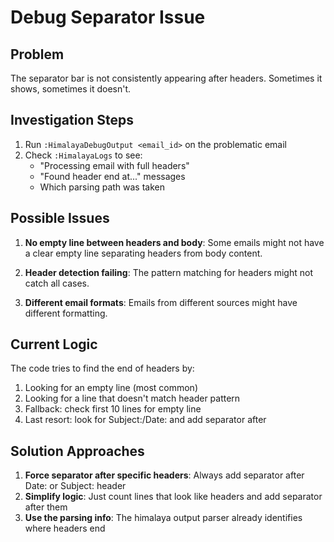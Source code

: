 # Debug Separator Issue

## Problem
The separator bar is not consistently appearing after headers. Sometimes it shows, sometimes it doesn't.

## Investigation Steps

1. Run `:HimalayaDebugOutput <email_id>` on the problematic email
2. Check `:HimalayaLogs` to see:
   - "Processing email with full headers"
   - "Found header end at..." messages
   - Which parsing path was taken

## Possible Issues

1. **No empty line between headers and body**: Some emails might not have a clear empty line separating headers from body content.

2. **Header detection failing**: The pattern matching for headers might not catch all cases.

3. **Different email formats**: Emails from different sources might have different formatting.

## Current Logic

The code tries to find the end of headers by:
1. Looking for an empty line (most common)
2. Looking for a line that doesn't match header pattern
3. Fallback: check first 10 lines for empty line
4. Last resort: look for Subject:/Date: and add separator after

## Solution Approaches

1. **Force separator after specific headers**: Always add separator after Date: or Subject: header
2. **Simplify logic**: Just count lines that look like headers and add separator after them
3. **Use the parsing info**: The himalaya output parser already identifies where headers end
